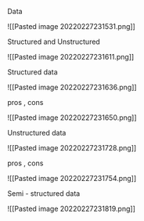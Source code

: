 Data

![[Pasted image 20220227231531.png]]

Structured and Unstructured

![[Pasted image 20220227231611.png]]

Structured data

![[Pasted image 20220227231636.png]]

pros , cons

![[Pasted image 20220227231650.png]]

Unstructured data

![[Pasted image 20220227231728.png]]

pros , cons

![[Pasted image 20220227231754.png]]

Semi - structured data

![[Pasted image 20220227231819.png]]

